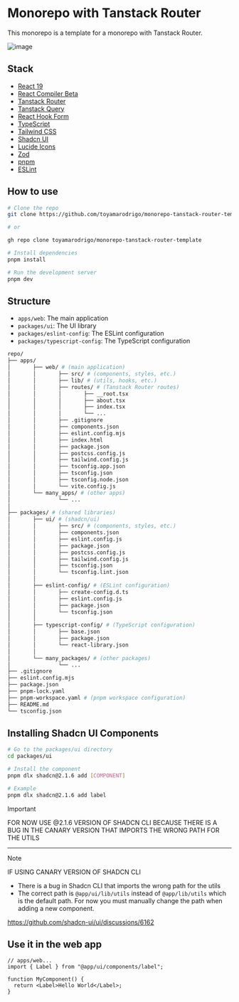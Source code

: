 # Monorepo with Tanstack Router

This monorepo is a template for a monorepo with Tanstack Router.

![image](https://github.com/user-attachments/assets/11b502ef-ae70-4002-a05a-f08d695681e4)

## Stack

- [React 19](https://react.dev/)
- [React Compiler Beta](https://github.com/react-compiler/react-compiler)
- [Tanstack Router](https://tanstack.com/router)
- [Tanstack Query](https://tanstack.com/query)
- [React Hook Form](https://react-hook-form.com/)
- [TypeScript](https://www.typescriptlang.org/)
- [Tailwind CSS](https://tailwindcss.com/)
- [Shadcn UI](https://ui.shadcn.com/)
- [Lucide Icons](https://lucide.dev/)
- [Zod](https://zod.dev/)
- [pnpm](https://pnpm.io/)
- [ESLint](https://eslint.org/)

## How to use

```bash
# Clone the repo
git clone https://github.com/toyamarodrigo/monorepo-tanstack-router-template

# or

gh repo clone toyamarodrigo/monorepo-tanstack-router-template
```

```bash
# Install dependencies
pnpm install
```

```bash
# Run the development server
pnpm dev
```

## Structure

- `apps/web`: The main application
- `packages/ui`: The UI library
- `packages/eslint-config`: The ESLint configuration
- `packages/typescript-config`: The TypeScript configuration

```bash
repo/
├── apps/
│       ├── web/ # (main application)
│       │       ├── src/ # (components, styles, etc.)
│       │       ├── lib/ # (utils, hooks, etc.)
│       │       ├── routes/ # (Tanstack Router routes)
│       │       │       ├── __root.tsx
│       │       │       ├── about.tsx
│       │       │       ├── index.tsx
│       │       │       └── ...
│       │       ├── .gitignore
│       │       ├── components.json
│       │       ├── eslint.config.mjs
│       │       ├── index.html
│       │       ├── package.json
│       │       ├── postcss.config.js
│       │       ├── tailwind.config.js
│       │       ├── tsconfig.app.json
│       │       ├── tsconfig.json
│       │       ├── tsconfig.node.json
│       │       └── vite.config.js
│       └── many_apps/ # (other apps)
│               └── ...
│
├── packages/ # (shared libraries)
│       ├── ui/ # (shadcn/ui)
│       │       ├── src/ # (components, styles, etc.)
│       │       ├── components.json
│       │       ├── eslint.config.js
│       │       ├── package.json
│       │       ├── postcss.config.js
│       │       ├── tailwind.config.js
│       │       ├── tsconfig.json
│       │       └── tsconfig.lint.json
│       │
│       ├── eslint-config/ # (ESLint configuration)
│       │       ├── create-config.d.ts
│       │       ├── eslint.config.js
│       │       ├── package.json
│       │       └── tsconfig.json
│       │
│       ├── typescript-config/ # (TypeScript configuration)
│       │       ├── base.json
│       │       ├── package.json
│       │       └── react-library.json
│       │
│       └── many_packages/ # (other packages)
│               └── ...
├── .gitignore
├── eslint.config.mjs
├── package.json
├── pnpm-lock.yaml
├── pnpm-workspace.yaml # (pnpm workspace configuration)
├── README.md
└── tsconfig.json
```

## Installing Shadcn UI Components

```bash
# Go to the packages/ui directory
cd packages/ui
```

```bash
# Install the component
pnpm dlx shadcn@2.1.6 add [COMPONENT]
```

```bash
# Example
pnpm dlx shadcn@2.1.6 add label
```

> [!IMPORTANT]
> FOR NOW USE @2.1.6 VERSION OF SHADCN CLI BECAUSE THERE IS A BUG IN THE CANARY VERSION THAT IMPORTS THE WRONG PATH FOR THE UTILS

---

> [!NOTE]
> IF USING CANARY VERSION OF SHADCN CLI
>
> - There is a bug in Shadcn CLI that imports the wrong path for the utils
> - The correct path is `@app/ui/lib/utils` instead of `@app/lib/utils` which is the default path. For now you must manually change the path when adding a new component.
>
> <https://github.com/shadcn-ui/ui/discussions/6162>

## Use it in the web app

```tsx
// apps/web...
import { Label } from "@app/ui/components/label";

function MyComponent() {
  return <Label>Hello World</Label>;
}
```
